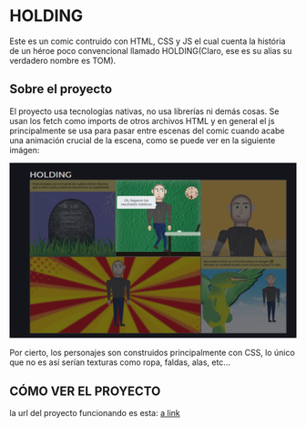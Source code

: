 # HOLDING

Este es un comic contruido con HTML, CSS y JS el cual cuenta la história de un héroe poco convencional llamado HOLDING(Claro, ese es su alias su verdadero nombre es TOM).

## Sobre el proyecto

El proyecto usa tecnologías nativas, no usa librerías ni demás cosas. Se usan los fetch como imports de otros archivos HTML y en general el js principalmente se usa para pasar entre escenas del comic cuando acabe una animación crucial de la escena, como se puede ver en la siguiente imágen:

![alt text](./assets/images/Comic.PNG)

Por cierto, los personajes son construidos principalmente con CSS, lo único que no es así serían texturas como ropa, faldas, alas, etc...

## CÓMO VER EL PROYECTO

la url del proyecto funcionando es esta: [a link](https://dereksamuel.github.io/HOLDING/)
